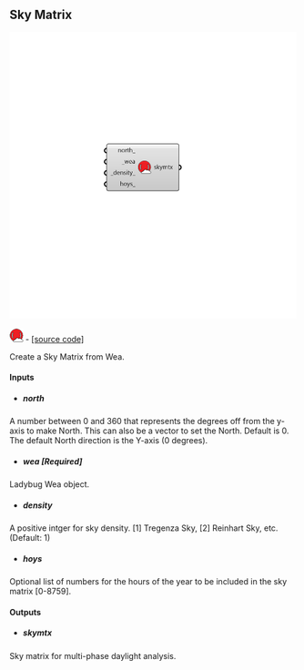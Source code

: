 ## Sky Matrix

![](../../images/components/Sky_Matrix.png)

![](../../images/icons/Sky_Matrix.png) - [[source code]](https://github.com/ladybug-tools/honeybee-grasshopper-radiance/blob/master/honeybee_grasshopper_radiance/src//HB%20Sky%20Matrix.py)


Create a Sky Matrix from Wea. 



#### Inputs
* ##### north 
A number between 0 and 360 that represents the degrees off from the y-axis to make North. This can also be a vector to set the North. Default is 0. The default North direction is the Y-axis (0 degrees). 
* ##### wea [Required]
Ladybug Wea object. 
* ##### density 
A positive intger for sky density. [1] Tregenza Sky, [2] Reinhart Sky, etc. (Default: 1) 
* ##### hoys 
Optional list of numbers for the hours of the year to be included in the sky matrix [0-8759]. 

#### Outputs
* ##### skymtx
Sky matrix for multi-phase daylight analysis. 